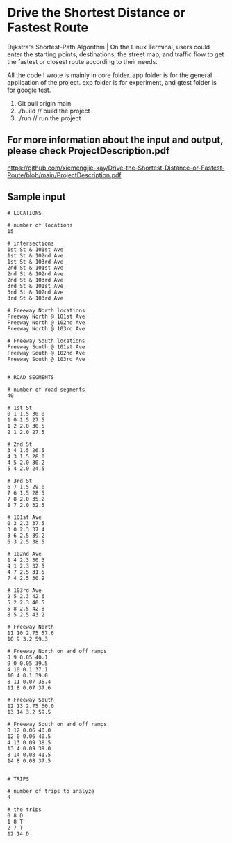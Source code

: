 # Drive the Shortest Distance or Fastest Route
Dijkstra's Shortest-Path Algorithm | On the Linux Terminal, users could enter the starting points, destinations, the street map, and traffic flow to get the fastest or closest route according to their needs.

All the code I wrote is mainly in core folder. app folder is for the general application of the project. exp folder is for experiment, and gtest folder is for google test.

1. Git pull origin main
2. ./build  // build the project
3. ./run  // run the project

## For more information about the input and output, please check ProjectDescription.pdf
https://github.com/xiemengjie-kay/Drive-the-Shortest-Distance-or-Fastest-Route/blob/main/ProjectDescription.pdf
## Sample input
```
# LOCATIONS

# number of locations
15

# intersections
1st St & 101st Ave
1st St & 102nd Ave
1st St & 103rd Ave
2nd St & 101st Ave
2nd St & 102nd Ave
2nd St & 103rd Ave
3rd St & 101st Ave
3rd St & 102nd Ave
3rd St & 103rd Ave

# Freeway North locations
Freeway North @ 101st Ave
Freeway North @ 102nd Ave
Freeway North @ 103rd Ave

# Freeway South locations
Freeway South @ 101st Ave
Freeway South @ 102nd Ave
Freeway South @ 103rd Ave


# ROAD SEGMENTS

# number of road segments
40

# 1st St
0 1 1.5 30.0
1 0 1.5 27.5
1 2 2.0 30.5
2 1 2.0 27.5

# 2nd St
3 4 1.5 26.5
4 3 1.5 28.0
4 5 2.0 30.2
5 4 2.0 24.5

# 3rd St
6 7 1.5 29.0
7 6 1.5 28.5
7 8 2.0 35.2
8 7 2.0 32.5

# 101st Ave
0 3 2.3 37.5
3 0 2.3 37.4
3 6 2.5 39.2
6 3 2.5 38.5

# 102nd Ave
1 4 2.3 30.3
4 1 2.3 32.5
4 7 2.5 31.5
7 4 2.5 30.9

# 103rd Ave
2 5 2.3 42.6
5 2 2.3 40.5
5 8 2.5 42.8
8 5 2.5 43.2

# Freeway North
11 10 2.75 57.6
10 9 3.2 59.3

# Freeway North on and off ramps
0 9 0.05 40.1
9 0 0.05 39.5
4 10 0.1 37.1
10 4 0.1 39.0
8 11 0.07 35.4
11 8 0.07 37.6

# Freeway South
12 13 2.75 60.0
13 14 3.2 59.5

# Freeway South on and off ramps
0 12 0.06 40.0
12 0 0.06 40.5
4 13 0.09 38.5
13 4 0.09 39.0
8 14 0.08 41.5
14 8 0.08 37.5


# TRIPS

# number of trips to analyze
4

# the trips
0 8 D
1 8 T
2 7 T
12 14 D
```
